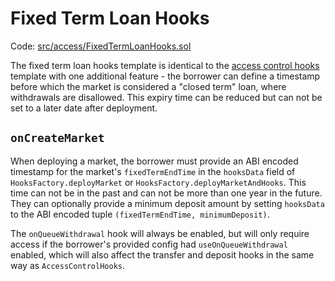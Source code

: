 # Fixed Term Loan Hooks

Code: [src/access/FixedTermLoanHooks.sol](https://github.com/code-423n4/2024-08-wildcat/blob/main/src/access/FixedTermLoanHooks.sol)

The fixed term loan hooks template is identical to the [access control hooks](./Access%20Control%20Hooks.md) template with one additional feature - the borrower can define a timestamp before which the market is considered a "closed term" loan, where withdrawals are disallowed. This expiry time can be reduced but can not be set to a later date after deployment.

## `onCreateMarket`

When deploying a market, the borrower must provide an ABI encoded timestamp for the market's `fixedTermEndTime` in the `hooksData` field of `HooksFactory.deployMarket` or `HooksFactory.deployMarketAndHooks`. This time can not be in the past and can not be more than one year in the future. They can optionally provide a minimum deposit amount by setting `hooksData` to the ABI encoded tuple `(fixedTermEndTime, minimumDeposit)`.

The `onQueueWithdrawal` hook will always be enabled, but will only require access if the borrower's provided config had `useOnQueueWithdrawal` enabled, which will also affect the transfer and deposit hooks in the same way as `AccessControlHooks`.
